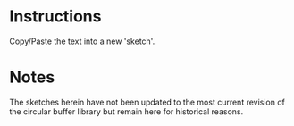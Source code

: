 # Instructions #

Copy/Paste the text into a new 'sketch'.

# Notes #

The sketches herein have not been updated to the most current revision of the circular buffer library but
remain here for historical reasons.